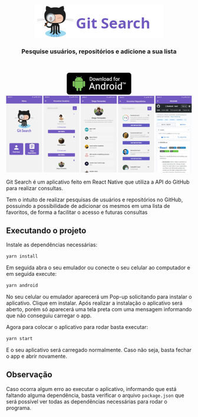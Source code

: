 <div align="center">
    <img src='Images/Title.png' />
    <h3 align="center">Pesquise usuários, repositórios e adicione a sua lista</h3>
    <br/>
</div>

<p align="center">
  <a href="https://drive.google.com/file/d/1rbdADrFLHxBktDZAPfJ0JFQhPaWMYsNG/view?usp=sharing">
    <img src="Images/download.png" />
  </a>
  <br/>
    <img src="Images/app.png" />
</p>

Git Search é um aplicativo feito em React Native que utiliza a API do GitHub para realizar consultas.

Tem o intuito de realizar pesquisas de usuários e repositórios no GitHub, possuindo a possibilidade de adicionar os mesmos em uma lista de favoritos, de forma a facilitar o acesso e futuras consultas

## Executando o projeto

Instale as dependências necessárias:

```bash
yarn install
```

Em seguida abra o seu emulador ou conecte o seu celular ao computador e em seguida execute:

```bash
yarn android
```

No seu celular ou emulador aparecerá um Pop-up solicitando para instalar o aplicativo. Clique em instalar. Após realizar a instalação o aplicativo será aberto, porém só aparecerá uma tela preta com uma mensagem informando que não conseguiu carregar o app.

Agora para colocar o aplicativo para rodar basta executar:

```bash
yarn start
```

E o seu aplicativo será carregado normalmente. Caso não seja, basta fechar o app e abrir novamente.

## Observação

Caso ocorra algum erro ao executar o aplicativo, informando que está faltando alguma dependência, basta verificar o arquivo `package.json` que será possível ver todas as dependências necessárias para rodar o programa.

